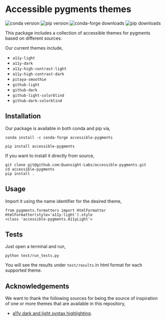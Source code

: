 # Accessible pygments themes

![conda version](https://img.shields.io/conda/vn/conda-forge/accessible-pygments?color=e27e8c&style=for-the-badge)  ![pip version](https://img.shields.io/pypi/v/accessible-pygments?color=63a6c8&style=for-the-badge)  ![conda-forge downloads](https://img.shields.io/conda/dn/conda-forge/accessible-pygments?label=conda-forge%20downloads&style=for-the-badge)  ![pip downloads](https://img.shields.io/pypi/dm/accessible-pygments?color=%23acc00d&label=PyPI%20downloads&style=for-the-badge)

This package includes a collection of accessible themes for pygments based on different sources.

Our current themes include,

- `a11y-light`
- `a11y-dark`
- `a11y-high-contrast-light`
- `a11y-high-contrast-dark`
- `pitaya-smoothie`
- `github-light`
- `github-dark`
- `github-light-colorblind`
- `github-dark-colorblind`

## Installation

Our package is available in both conda and pip via,

```
conda install -c conda-forge accessible-pygments
```

```
pip install accessible-pygments
```

If you want to install it directly from source,

```
git clone git@github.com:Quansight-Labs/accessible-pygments.git
cd accessible-pygments
pip install .
```

## Usage

Import it using the name identifier for the desired theme,

```
from pygments.formatters import HtmlFormatter
HtmlFormatter(style='a11y-light').style
<class 'accessible-pygments.A11yLight'>
```

## Tests

Just open a terminal and run,

```
python test/run_tests.py
```

You will see the results under `test/results` in html format for each supported theme.


## Acknowledgements

We want to thank the following sources for being the source of inspiration of one or more themes that are available in this repository,

- [a11y dark and light syntax highlighting](https://github.com/ericwbailey/a11y-syntax-highlighting).
